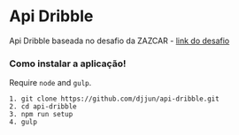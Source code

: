 # Api Dribble
Api Dribble baseada no desafio da ZAZCAR - [link do desafio](https://bitbucket.org/suporte_concrete/desafio-frontend-001/src)

### Como instalar a aplicação!
Require `node` and `gulp`.
```
1. git clone https://github.com/djjun/api-dribble.git
2. cd api-dribble
3. npm run setup
4. gulp
```
